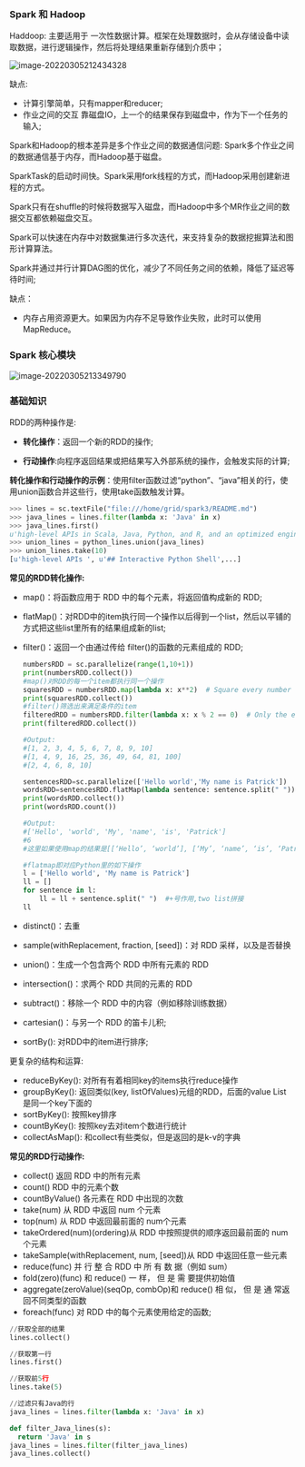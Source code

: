 ### Spark 和 Hadoop

Haddoop: 主要适用于 一次性数据计算。框架在处理数据时，会从存储设备中读取数据，进行逻辑操作，然后将处理结果重新存储到介质中；

![image-20220305212434328](https://my-typora-pictures-1252258460.cos.ap-guangzhou.myqcloud.com/img/image-20220305212434328.png)

缺点:

- 计算引擎简单，只有mapper和reducer;
- 作业之间的交互 靠磁盘IO，上一个的结果保存到磁盘中，作为下一个任务的输入;

Spark和Hadoop的根本差异是多个作业之间的数据通信问题: Spark多个作业之间的数据通信基于内存，而Hadoop基于磁盘。

SparkTask的启动时间快。Spark采用fork线程的方式，而Hadoop采用创建新进程的方式。

Spark只有在shuffle的时候将数据写入磁盘，而Hadoop中多个MR作业之间的数据交互都依赖磁盘交互。

Spark可以快速在内存中对数据集进行多次迭代，来支持复杂的数据挖掘算法和图形计算算法。

Spark并通过并行计算DAG图的优化，减少了不同任务之间的依赖，降低了延迟等待时间;

缺点：

- 内存占用资源更大。如果因为内存不足导致作业失败，此时可以使用MapReduce。

### Spark 核心模块

![image-20220305213349790](https://my-typora-pictures-1252258460.cos.ap-guangzhou.myqcloud.com/img/image-20220305213349790.png)

### 基础知识

RDD的两种操作是:

- **转化操作**：返回一个新的RDD的操作;

- **行动操作**:向程序返回结果或把结果写入外部系统的操作，会触发实际的计算;

**转化操作和行动操作的示例**：使用filter函数过滤“python”、“java”相关的行，使用union函数合并这些行，使用take函数触发计算。

```python
>>> lines = sc.textFile("file:///home/grid/spark3/README.md")
>>> java_lines = lines.filter(lambda x: 'Java' in x)
>>> java_lines.first()
u'high-level APIs in Scala, Java, Python, and R, and an optimized engine that'
>>> union_lines = python_lines.union(java_lines) 
>>> union_lines.take(10)
[u'high-level APIs ', u'## Interactive Python Shell',...]
```

**常见的RDD转化操作:**

- map()：将函数应用于 RDD 中的每个元素，将返回值构成新的 RDD;

- flatMap()：对RDD中的item执行同一个操作以后得到一个list，然后以平铺的方式把这些list里所有的结果组成新的list;

- filter()：返回一个由通过传给 filter()的函数的元素组成的 RDD;

  ```python
  numbersRDD = sc.parallelize(range(1,10+1))
  print(numbersRDD.collect())
  #map()对RDD的每一个item都执行同一个操作
  squaresRDD = numbersRDD.map(lambda x: x**2)  # Square every number
  print(squaresRDD.collect())
  #filter()筛选出来满足条件的item
  filteredRDD = numbersRDD.filter(lambda x: x % 2 == 0)  # Only the evens
  print(filteredRDD.collect())
  
  #Output:
  #[1, 2, 3, 4, 5, 6, 7, 8, 9, 10]
  #[1, 4, 9, 16, 25, 36, 49, 64, 81, 100]
  #[2, 4, 6, 8, 10]
  
  sentencesRDD=sc.parallelize(['Hello world','My name is Patrick'])
  wordsRDD=sentencesRDD.flatMap(lambda sentence: sentence.split(" "))
  print(wordsRDD.collect())
  print(wordsRDD.count())
  
  #Output:
  #['Hello', 'world', 'My', 'name', 'is', 'Patrick']
  #6
  #这里如果使用map的结果是[[‘Hello’, ‘world’], [‘My’, ‘name’, ‘is’, ‘Patrick’]]
  ```

  ```python
  #flatmap即对应Python里的如下操作
  l = ['Hello world', 'My name is Patrick']
  ll = []
  for sentence in l:
      ll = ll + sentence.split(" ")  #+号作用,two list拼接
  ll
  ```

- distinct()：去重

- sample(withReplacement, fraction, [seed])：对 RDD 采样，以及是否替换

- union()：生成一个包含两个 RDD 中所有元素的 RDD

- intersection()：求两个 RDD 共同的元素的 RDD

- subtract()：移除一个 RDD 中的内容（例如移除训练数据）

- cartesian()：与另一个 RDD 的笛卡儿积;

- sortBy(): 对RDD中的item进行排序;

更复杂的结构和运算:

- reduceByKey(): 对所有有着相同key的items执行reduce操作
- groupByKey(): 返回类似(key, listOfValues)元组的RDD，后面的value List 是同一个key下面的
- sortByKey(): 按照key排序
- countByKey(): 按照key去对item个数进行统计
- collectAsMap(): 和collect有些类似，但是返回的是k-v的字典

**常见的RDD行动操作:**

- collect() 返回 RDD 中的所有元素
- count() RDD 中的元素个数
- countByValue() 各元素在 RDD 中出现的次数
- take(num) 从 RDD 中返回 num 个元素
- top(num) 从 RDD 中返回最前面的 num个元素
- takeOrdered(num)(ordering)从 RDD 中按照提供的顺序返回最前面的 num 个元素
- takeSample(withReplacement, num, [seed])从 RDD 中返回任意一些元素
- reduce(func) 并 行 整 合 RDD 中 所 有 数 据（例如 sum）
- fold(zero)(func) 和 reduce() 一 样， 但 是 需 要提供初始值
- aggregate(zeroValue)(seqOp, combOp)和 reduce() 相 似， 但 是 通 常返回不同类型的函数
- foreach(func) 对 RDD 中的每个元素使用给定的函数;

```python
//获取全部的结果
lines.collect()

//获取第一行
lines.first()

//获取前5行
lines.take(5)

//过滤只有Java的行
java_lines = lines.filter(lambda x: 'Java' in x)

def filter_Java_lines(s):
  return 'Java' in s
java_lines = lines.filter(filter_java_lines)
java_lines.collect()
```

